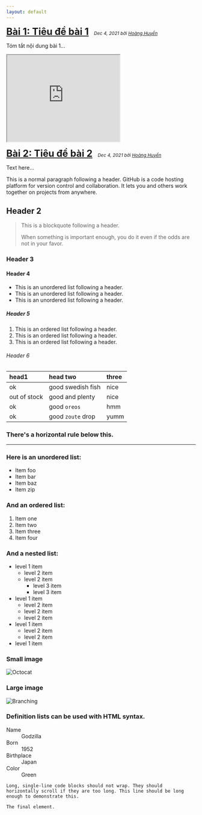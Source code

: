 ```yaml
---
layout: default
---
```


<!-- Text can be **bold**, _italic_, or ~~strikethrough~~. -->

<!-- [Link to another page](./another-page.html). -->

<!-- There should be whitespace between paragraphs. -->

<!-- There should be whitespace between paragraphs. We recommend including a README, or a file with information about your project. -->

<!-- # [Bài 1](./posts/post_001.html)
---
<small>- _Dec 4, 2021 by <a href="https://www.facebook.com/hoang.huyen.332" target="_blank">Hoàng Huyền</a>_</small> -->


<span style="font-size: 25px;"><b>[Bài 1: Tiêu đề bài 1](./posts/post_001.html)</b></span>
<span style="font-size: 12px;">&nbsp;&nbsp; _Dec 4, 2021 bởi <a href="https://www.facebook.com/hoang.huyen.332" target="_blank">Hoàng Huyền</a>_</span>
<!-- <hr> -->

Tóm tắt nội dung bài 1...
<iframe width="300" height="230"
  src="https://www.youtube.com/embed/hxmUjXXTmpU">
</iframe>
<!-- <br/><br/> -->

<!-- # Bài 2
---
<small>- _Dec 4, 2021 by <a href="https://www.facebook.com/hoang.huyen.332" target="_blank">Hoàng Huyền</a>_</small> -->
<span style="font-size: 25px;"><b>[Bài 2: Tiêu đề bài 2](./posts/post_002.html)</b></span>
<span style="font-size: 12px;">&nbsp;&nbsp; _Dec 4, 2021 bởi <a href="https://www.facebook.com/hoang.huyen.332" target="_blank">Hoàng Huyền</a>_</span>
<!-- <hr> -->

Text here...

This is a normal paragraph following a header. GitHub is a code hosting platform for version control and collaboration. It lets you and others work together on projects from anywhere.

## Header 2

> This is a blockquote following a header.
>
> When something is important enough, you do it even if the odds are not in your favor.

### Header 3

<!-- ```js
// Javascript code with syntax highlighting.
var fun = function lang(l) {
  dateformat.i18n = require('./lang/' + l)
  return true;
}
``` -->

<!-- ```ruby
# Ruby code with syntax highlighting
GitHubPages::Dependencies.gems.each do |gem, version|
  s.add_dependency(gem, "= #{version}")
end
``` -->

#### Header 4

*   This is an unordered list following a header.
*   This is an unordered list following a header.
*   This is an unordered list following a header.

##### Header 5

1.  This is an ordered list following a header.
2.  This is an ordered list following a header.
3.  This is an ordered list following a header.

###### Header 6

| head1        | head two          | three |
|:-------------|:------------------|:------|
| ok           | good swedish fish | nice  |
| out of stock | good and plenty   | nice  |
| ok           | good `oreos`      | hmm   |
| ok           | good `zoute` drop | yumm  |

### There's a horizontal rule below this.

* * *

### Here is an unordered list:

*   Item foo
*   Item bar
*   Item baz
*   Item zip

### And an ordered list:

1.  Item one
1.  Item two
1.  Item three
1.  Item four

### And a nested list:

- level 1 item
  - level 2 item
  - level 2 item
    - level 3 item
    - level 3 item
- level 1 item
  - level 2 item
  - level 2 item
  - level 2 item
- level 1 item
  - level 2 item
  - level 2 item
- level 1 item

### Small image

![Octocat](https://github.githubassets.com/images/icons/emoji/octocat.png)

### Large image

![Branching](https://docs.github.com/assets/images/help/repository/branching.png)


### Definition lists can be used with HTML syntax.

<dl>
<dt>Name</dt>
<dd>Godzilla</dd>
<dt>Born</dt>
<dd>1952</dd>
<dt>Birthplace</dt>
<dd>Japan</dd>
<dt>Color</dt>
<dd>Green</dd>
</dl>

```
Long, single-line code blocks should not wrap. They should horizontally scroll if they are too long. This line should be long enough to demonstrate this.
```

```
The final element.
```
